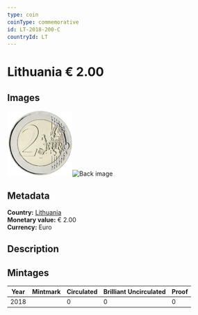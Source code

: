 ```yaml
---
type: coin
coinType: commemorative
id: LT-2018-200-C
countryId: LT
---
```


# Lithuania € 2.00

## Images

<img src="../../Images/common-2007-200.png" height="150" alt="Front image"><img src="Images/LT-2018-200-000.png" height="150" alt="Back image">

## Metadata

**Country:** [Lithuania](../../Countries/Lithuania/index.md)\
**Monetary value:** € 2.00\
**Currency:** Euro

## Description


## Mintages

| Year | Mintmark | Circulated | Brilliant Uncirculated | Proof |
| ---- | -------- | ---------- | ---------------------- | ----- |
| 2018 |  | 0| 0 | 0 |
